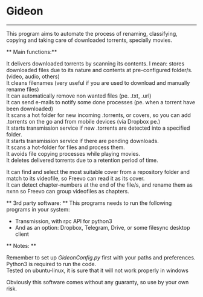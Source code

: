 # Gideon
-------------

This program aims to automate the process of renaming, classifying, copying and taking care of downloaded torrents, specially movies.	



** Main functions:**

It delivers downloaded torrents by scanning its contents. I mean: stores downloaded files due to its nature and contents at pre-configured folder/s. (video, audio, others)  
It cleans filenames (very useful if you are used to download and manually rename files)  
It can automatically remove non wanted files (pe. .txt, .url)  
It can send e-mails to notify some done processes (pe. when a torrent have been downloaded)  
It scans a hot folder for new incoming .torrents, or covers, so you can add .torrents on the go and from mobile devices (vía Dropbox pe.)  
It starts transmission service if new .torrents are detected into a specified folder.  
It starts transmission service if there are pending downloads.  
It scans a hot-folder for files and process them.  
It avoids file copying processes while playing movies.  
It deletes delivered torrents due to a retention period of time.


It can find and select the most suitable cover from a repository folder and match to its videofile, so Freevo can read it as its cover.  
It can detect chapter-numbers at the end of the file/s, and rename them as nxnn so Freevo can group videofiles as chapters.  


** 3rd party software: **
This programs needs to run the following programs in your system:  

 * Transmission, with rpc API for python3
 * And as an option: Dropbox, Telegram, Drive, or some filesync desktop client  

 ** Notes: **  

Remember to set up _GideonConfig.py_ first with your paths and preferences.  
Python3 is required to run the code.  
Tested on ubuntu-linux, it is sure that it will not work properly in windows  

Obviously this software comes without any guaranty, so use by your own risk.
